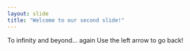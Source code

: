 ```yaml
---
layout: slide
title: "Welcome to our second slide!"
---
```

To infinity and beyond... again
Use the left arrow to go back!
